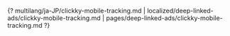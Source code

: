 {? multilang/ja-JP/clickky-mobile-tracking.md | localized/deep-linked-ads/clickky-mobile-tracking.md | pages/deep-linked-ads/clickky-mobile-tracking.md ?}
